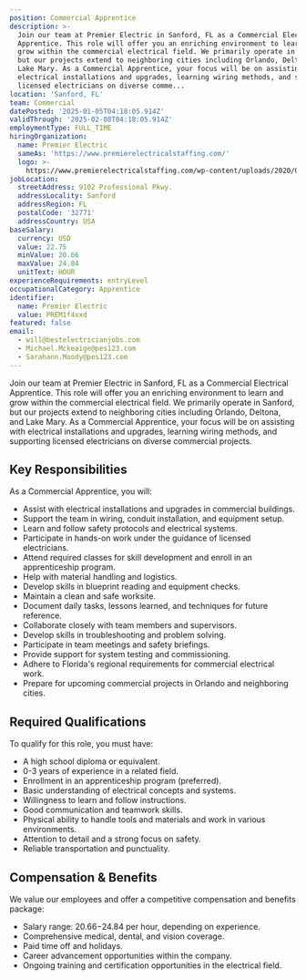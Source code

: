 ```yaml
---
position: Commercial Apprentice
description: >-
  Join our team at Premier Electric in Sanford, FL as a Commercial Electrical
  Apprentice. This role will offer you an enriching environment to learn and
  grow within the commercial electrical field. We primarily operate in Sanford,
  but our projects extend to neighboring cities including Orlando, Deltona, and
  Lake Mary. As a Commercial Apprentice, your focus will be on assisting with
  electrical installations and upgrades, learning wiring methods, and supporting
  licensed electricians on diverse comme...
location: 'Sanford, FL'
team: Commercial
datePosted: '2025-01-05T04:18:05.914Z'
validThrough: '2025-02-08T04:18:05.914Z'
employmentType: FULL_TIME
hiringOrganization:
  name: Premier Electric
  sameAs: 'https://www.premierelectricalstaffing.com/'
  logo: >-
    https://www.premierelectricalstaffing.com/wp-content/uploads/2020/05/Premier-Electrical-Staffing-logo.png
jobLocation:
  streetAddress: 9102 Professional Pkwy.
  addressLocality: Sanford
  addressRegion: FL
  postalCode: '32771'
  addressCountry: USA
baseSalary:
  currency: USD
  value: 22.75
  minValue: 20.66
  maxValue: 24.84
  unitText: HOUR
experienceRequirements: entryLevel
occupationalCategory: Apprentice
identifier:
  name: Premier Electric
  value: PREM1f4xxd
featured: false
email:
  - will@bestelectricianjobs.com
  - Michael.Mckeaige@pes123.com
  - Sarahann.Moody@pes123.com
---
```




Join our team at Premier Electric in Sanford, FL as a Commercial Electrical Apprentice. This role will offer you an enriching environment to learn and grow within the commercial electrical field. We primarily operate in Sanford, but our projects extend to neighboring cities including Orlando, Deltona, and Lake Mary. As a Commercial Apprentice, your focus will be on assisting with electrical installations and upgrades, learning wiring methods, and supporting licensed electricians on diverse commercial projects.

## Key Responsibilities
As a Commercial Apprentice, you will:

- Assist with electrical installations and upgrades in commercial buildings.
- Support the team in wiring, conduit installation, and equipment setup.
- Learn and follow safety protocols and electrical systems.
- Participate in hands-on work under the guidance of licensed electricians.
- Attend required classes for skill development and enroll in an apprenticeship program.
- Help with material handling and logistics.
- Develop skills in blueprint reading and equipment checks.
- Maintain a clean and safe worksite.
- Document daily tasks, lessons learned, and techniques for future reference.
- Collaborate closely with team members and supervisors.
- Develop skills in troubleshooting and problem solving.
- Participate in team meetings and safety briefings.
- Provide support for system testing and commissioning.
- Adhere to Florida's regional requirements for commercial electrical work.
- Prepare for upcoming commercial projects in Orlando and neighboring cities.

## Required Qualifications
To qualify for this role, you must have:

- A high school diploma or equivalent.
- 0-3 years of experience in a related field.
- Enrollment in an apprenticeship program (preferred).
- Basic understanding of electrical concepts and systems.
- Willingness to learn and follow instructions.
- Good communication and teamwork skills.
- Physical ability to handle tools and materials and work in various environments.
- Attention to detail and a strong focus on safety.
- Reliable transportation and punctuality.

## Compensation & Benefits
We value our employees and offer a competitive compensation and benefits package:

- Salary range: $20.66-$24.84 per hour, depending on experience.
- Comprehensive medical, dental, and vision coverage.
- Paid time off and holidays.
- Career advancement opportunities within the company.
- Ongoing training and certification opportunities in the electrical field.